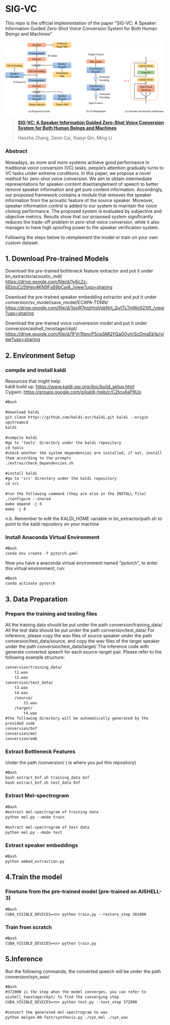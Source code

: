 # SIG-VC
This repo is the official implementation of the paper "SIG-VC: A Speaker Information Guided Zero-Shot Voice Conversion System for Both Human Beings and Machines"   

<p align="center"><img src="architecture.png" width="800"/></p>

> [**SIG-VC: A Speaker Information Guided Zero-Shot Voice Conversion System for Both Human Beings and Machines**](https://arxiv.org/pdf/2111.03811.pdf)
>
> Haozhe Zhang, Zexin Cai, Xiaoyi Qin, Ming Li

### Abstract

Nowadays, as more and more systems achieve good performance in traditional voice conversion (VC) tasks, people’s attention gradually turns to VC tasks under extreme conditions. In this paper, we propose a novel method for zero-shot voice conversion. We aim to obtain intermediate representations for speaker-content disentanglement of speech to better remove speaker information and get pure content information. Accordingly, our proposed framework contains a module that removes the speaker information from the acoustic feature of the source speaker. Moreover, speaker information control is added to our system to maintain the voice cloning performance.
The proposed system is evaluated by subjective and objective metrics. Results show that our proposed system significantly reduces the trade-off problem in zero-shot voice conversion, while it also manages to have high spoofing power to the speaker verification system.

Following the steps below to reimplement the model or train on your own custom dataset.
## 1. Download Pre-trained Models
Download the pre-trained bottleneck feature extractor and put it under bn_extractor/acoustic_mdl/  
https://drive.google.com/file/d/1y6c2z-6EbtuCz5tHev4KN9Fs69bCaj4_/view?usp=sharing

Download the pre-trained speaker embedding extractor and put it under conversion/sv_model/save_model/ECAPA-TDNN/  
https://drive.google.com/file/d/1qsjR7mzHrpVqbNrt_QvtTLTmWo52XIf_/view?usp=sharing

Download the pre-trained voice converesion model and put it under conversion/aishell_twostage/ckpt/  
https://drive.google.com/file/d/1FVr1fpncP5cpSMQYQaG0yhrScDmaEb1p/view?usp=sharing

## 2. Environment Setup
### compile and install kaldi
Resources that might help:  
    kaldi build up: https://www.kaldi-asr.org/doc/build_setup.html  
    Cygwin: https://groups.google.com/g/kaldi-help/c/C2tcoAsP9Uo  
```
#Bash

#download kaldi
git clone https://github.com/kaldi-asr/kaldi.git kaldi --origin upstreamcd
kaldi

#compile kaldi
#go to 'tools' directory under the kaldi repository
cd tools
#check whether the system dependencies are installed, if not, install them according to the prompts
./extras/check_dependencies.sh

#install kaldi
#go to 'src' directory under the kaldi repository
cd src

#run the following command (they are also in the INSTALL file)
./configure --shared
make depend -j 8
make -j 8
```
n.b. Remember to edit the KALDI_HOME variable in bn_extractor/path.sh to point to the kaldi repository on your machine

### Install Anaconda Virtual Environment
```
#Bash
conda env create -f pytorch.yaml
```
Now you have a anaconda virtual environment named "pytorch", to enter this virtual environment, run:
```
#Bash
conda activate pytorch
```

## 3. Data Preparation
### Prepare the training and testing files
All the training data should be put under the path conversion/training_data/
All the test data should be put under the path conversion/test_data/
For inference, please copy the wav files of source speaker under the path conversion/test_data/source, and copy the wav files of the target speaker under the path conversion/test_data/target/
The inference code with generate converted speech for each source-target pair.
Please refer to the following example structure:
```
conversion/training_data/
    t1.wav
    t2.wav
conversion/test_data/
    t3.wav
    t4.wav
    /source/
        t3.wav
    /target/
        t4.wav
#the following directory will be automatically generated by the provided code
conversion/bnf
conversion/mel
conversion/emb
```

### Extract Bottleneck Features
Under the path <root>/conversion/ (<root> is where you put this repository)
```
#Bash
bash extract_bnf.sh training_data bnf
bash extract_bnf.sh test_data bnf
```

### Extract Mel-spectrogram
```
#Bash
#extract mel-spectrogram of training data
python mel.py --mode train

#extract mel-spectrogram of test data
python mel.py --mode test
```

### Extract speaker embeddings
```
#Bash
python embed_extraction.py
```

## 4.Train the model
### Finetune from the pre-trained model (pre-trained on AISHELL-3)
```
#Bash
CUDA_VISIBLE_DEVICES=<n> python train.py --restore_step 201000
```

### Train from scratch
```
#Bash
CUDA_VISIBLE_DEVICES=<n> python train.py
```

## 5.Inference
Run the following commands, the converted speech will be under the path conversion/syn_wav/
```
#Bash
#372000 is the step when the model converges, you can refer to aishell_twostage/ckpt/ to find the converging step 
CUDA_VISIBLE_DEVICES=<n> python test.py --test_step 372000

#convert the generated mel-spectrogram to wav
python melgan-80-fast/synthesis.py ./syn_mel ./syn_wav
```
